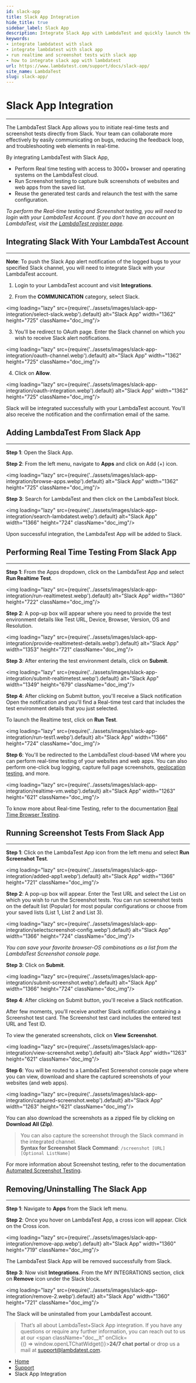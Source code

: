 ```yaml
---
id: slack-app
title: Slack App Integration
hide_title: true
sidebar_label: Slack App
description: Integrate Slack App with LambdaTest and quickly launch the real-time and screenshot tests directly from Slack. Collaborate faster with your teammates on issues and fasten the feedback cycle.
keywords:
- integrate lambdatest with slack
- integrate lambdatest with slack app
- run realtime and screenshot tests with slack app
- how to integrate slack app with lambdatest
url: https://www.lambdatest.com/support/docs/slack-app/
site_name: LambdaTest
slug: slack-app/
---
```


<script type="application/ld+json"
      dangerouslySetInnerHTML={{ __html: JSON.stringify({
       "@context": "https://schema.org",
        "@type": "BreadcrumbList",
        "itemListElement": [{
          "@type": "ListItem",
          "position": 1,
          "name": "LambdaTest",
          "item": "https://www.lambdatest.com/"
        },{
          "@type": "ListItem",
          "position": 2,
          "name": "Support",
          "item": "https://www.lambdatest.com/support/docs/"
        },{
          "@type": "ListItem",
          "position": 4,
          "name": "Slack App Integration",
          "item": "https://www.lambdatest.com/support/docs/slack-app/"
        }]
      })
    }}
></script>

# Slack App Integration

* * *

The LambdaTest Slack App allows you to initiate real-time tests and screenshot tests directly from Slack. Your team can collaborate more effectively by easily communicating on bugs, reducing the feedback loop, and troubleshooting web elements in real-time.

By integrating LambdaTest with Slack App,

* Perform Real time testing with access to 3000+ browser and operating systems on the LambdaTest cloud.
* Run Screenshot testing to capture bulk screenshots of websites and web apps from the saved list. 
* Reuse the generated test cards and relaunch the test with the same configuration.

*To perform the Real-time testing and Screenshot testing, you will need to login with your LambdaTest Account. If you don’t have an account on LambdaTest, visit the [LambdaTest register page](https://accounts.lambdatest.com/register).*


## Integrating Slack With Your LambdaTest Account
* * *

>
**Note**: To push the Slack App alert notification of the logged bugs to your specified Slack channel, you will need to integrate Slack with your LambdaTest account.


1. Login to your LambdaTest account and visit **Integrations**.

2. From the **COMMUNICATION** category, select Slack.

<img loading="lazy" src={require('../assets/images/slack-app-integration/select-slack.webp').default} alt="Slack App"  width="1362" height="725" className="doc_img"/>

3. You'll be redirect to OAuth page. Enter the Slack channel on which you wish to receive Slack alert notifications.

<img loading="lazy" src={require('../assets/images/slack-app-integration/oauth-channel.webp').default} alt="Slack App"  width="1362" height="725" className="doc_img"/>

4. Click on **Allow**.

<img loading="lazy" src={require('../assets/images/slack-app-integration/oauth-integration.webp').default} alt="Slack App"  width="1362" height="725" className="doc_img"/>

Slack will be integrated successfully with your LambdaTest account. You'll also receive the notification and the confirmation email of the same.

## Adding LambdaTest From Slack App
***

**Step 1**: Open the Slack App.

**Step 2**: From the left menu, navigate to **Apps** and click on Add (+) icon.

<img loading="lazy" src={require('../assets/images/slack-app-integration/browse-apps.webp').default} alt="Slack App"  width="1362" height="725" className="doc_img"/>

**Step 3**: Search for LambdaTest and then click on the LambdaTest block.

<img loading="lazy" src={require('../assets/images/slack-app-integration/search-lambdatest.webp').default} alt="Slack App" width="1366" height="724" className="doc_img"/>

Upon successful integration, the LambdaTest App will be added to Slack. 

## Performing Real Time Testing From Slack App
* * *

**Step 1**: From the Apps dropdown, click on the LambdaTest App and select **Run Realtime Test**.

<img loading="lazy" src={require('../assets/images/slack-app-integration/run-realtimetest.webp').default} alt="Slack App" width="1360" height="722" className="doc_img"/>

**Step 2**: A pop-up box will appear where you need to provide the test environment details like Test URL, Device, Browser, Version, OS and Resolution.

<img loading="lazy" src={require('../assets/images/slack-app-integration/provide-realtimetest-details.webp').default} alt="Slack App" width="1353" height="721" className="doc_img"/>

**Step 3**: After entering the test environment details, click on **Submit**.

<img loading="lazy" src={require('../assets/images/slack-app-integration/submit-realtimetest.webp').default} alt="Slack App" width="1349" height="679" className="doc_img"/>

**Step 4**: After clicking on Submit button, you'll receive a Slack notification <br/>Open the notification and you'll find a Real-time test card that includes the test environment details that you just selected. 

To launch the Realtime test, click on **Run Test**.

<img loading="lazy" src={require('../assets/images/slack-app-integration/run-test1.webp').default} alt="Slack App" width="1366" height="724" className="doc_img"/>

**Step 6**: You'll be redirected to the LambdaTest cloud-based VM where you can perform real-time testing of your websites and web apps. You can also perform one-click bug logging, capture full page screenshots, [geolocation testing](https://www.lambdatest.com/geolocation-testing), and more.

<img loading="lazy" src={require('../assets/images/slack-app-integration/realtime-vm.webp').default} alt="Slack App" width="1263" height="621" className="doc_img"/>

To know more about Real-time Testing, refer to the documentation [Real Time Browser Testing](/support/docs/getting-started-with-desktop-browser-real-time-testing/).

## Running Screenshot Tests From Slack App
* * *

**Step 1**: Click on the LambdaTest App icon from the left menu and select **Run Screenshot Test**.

<img loading="lazy" src={require('../assets/images/slack-app-integration/added-app1.webp').default} alt="Slack App" width="1366" height="721" className="doc_img"/>

**Step 2**: A pop-up box will appear. Enter the Test URL and select the List on which you wish to run the Screenshot tests. You can run screenshot tests on the default list (Popular) for most popular configurations or choose from your saved lists (List 1, List 2 and List 3).

<img loading="lazy" src={require('../assets/images/slack-app-integration/selectscreenshot-config.webp').default} alt="Slack App" width="1366" height="724" className="doc_img"/>

*You can save your favorite browser-OS combinations as a list from the LambdaTest Screenshot console page.*

**Step 3**: Click on **Submit**.

<img loading="lazy" src={require('../assets/images/slack-app-integration/submit-screenshot.webp').default} alt="Slack App" width="1366" height="724" className="doc_img"/>

**Step 4**: After clicking on Submit button, you'll receive a Slack notification. 

After few moments, you'll receive another Slack notification containing a Screenshot test card. The Screenshot test card includes the entered test URL and Test ID. 

To view the generated screenshots, click on **View Screenshot**.

<img loading="lazy" src={require('../assets/images/slack-app-integration/view-screenshot.webp').default} alt="Slack App" width="1263" height="621" className="doc_img"/>

**Step 6**: You will be routed to a LambdaTest Screenshot console page where you can view, download and share the captured screenshots of your websites (and web apps).

<img loading="lazy" src={require('../assets/images/slack-app-integration/captured-screenshot.webp').default} alt="Slack App" width="1263" height="621" className="doc_img"/>

You can also download the screenshots as a zipped file by clicking on **Download All (Zip)**.

>You can also capture the screenshot through the Slack command in the integrated channel. <br/>**Syntax for Screenshot Slack Command**: `/screenshot [URL] [Optional ListName]`

For more information about Screenshot testing, refer to the documentation [Automated Screenshot Testing](/docs/automated-screenshot-testing/).


## Removing/Uninstalling The Slack App
* * *

**Step 1**: Navigate to **Apps**  from the Slack left menu.

**Step 2**: Once you hover on LambdaTest App, a cross icon will appear. Click on the Cross icon.

<img loading="lazy" src={require('../assets/images/slack-app-integration/remove-app.webp').default} alt="Slack App" width="1360" height="719" className="doc_img"/>

The LambdaTest Slack App will be removed successfully from Slack.

**Step 3**: Now visit **Integrations**. From the MY INTEGRATIONS section, click on **Remove** icon under the Slack block.

<img loading="lazy" src={require('../assets/images/slack-app-integration/remove-2.webp').default} alt="Slack App" width="1360" height="721"  className="doc_img"/>

The Slack will be uninstalled from your LambdaTest account.

> That’s all about LambdaTest+Slack App integration. If you have any questions or require any further information, you can reach out to us at our <span className="doc__lt" onClick={() => window.openLTChatWidget()}>**24/7 chat portal**</span> or drop us a mail at support@lambdatest.com.

<nav aria-label="breadcrumbs">
  <ul className="breadcrumbs">
    <li className="breadcrumbs__item">
      <a className="breadcrumbs__link" href="https://www.lambdatest.com">Home</a>
    </li>
    <li className="breadcrumbs__item">
      <a className="breadcrumbs__link" target="_self" href="https://www.lambdatest.com/support/docs/">Support</a>
    </li>
    <li className="breadcrumbs__item breadcrumbs__item--active">
      <span className="breadcrumbs__link">
        Slack App Integration
      </span>
    </li>
  </ul>
</nav>